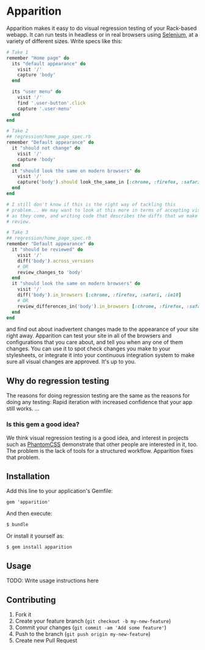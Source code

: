 # Apparition

Apparition makes it easy to do visual regression testing of your Rack-based
webapp. It can run tests in headless or in real browsers using
[Selenium](http://docs.seleniumhq.org/), at a variety of different sizes. Write
specs like this:

```ruby
# Take 1
remember "Home page" do
  its "default appearance" do
    visit '/'
    capture 'body'
  end

  its "user menu" do
    visit '/'
    find '.user-button'.click
    capture '.user-menu'
  end
end

# Take 2
## regression/home_page_spec.rb
remember "Default appearance" do
  it "should not change" do
    visit '/'
    capture 'body'
  end
  it "should look the same on modern browsers" do
    visit '/'
    capture('body').should look_the_same_in [:chrome, :firefox, :safari, :ie10]
  end
end

# I still don't know if this is the right way of tackling this
# problem... We may want to look at this more in terms of accepting visual changes
# as they come, and writing code that describes the diffs that we make people
# review.

# Take 3
## regression/home_page_spec.rb
remember "Default appearance" do
  it "should be reviewed" do
    visit '/'
    diff('body').across_versions
    # OR
    review_changes_to 'body'
  end
  it "should look the same on modern browsers" do
    visit '/'
    diff('body').in_browsers [:chrome, :firefox, :safari, :ie10]
    # OR
    review_differences_in('body').in_browsers [:chrome, :firefox, :safari, :ie10]
  end
end
```

and find out about inadvertent changes made to the appearance of your site right
away. Apparition can test your site in all of the browsers and configurations
that you care about, and tell you when any one of them changes. You can use it
to spot check changes you make to your stylesheets, or integrate it into your
continuous integration system to make sure all visual changes are approved. It's
up to you.

## Why do regression testing

The reasons for doing regression testing are the same as the reasons for doing
any testing: Rapid iteration with increased confidence that your app still
works. ...

### Is this gem a good idea?

We think visual regression testing is a good idea, and interest in projects such
as [PhantomCSS](https://github.com/Huddle/PhantomCSS) demonstrate that other
people are interested in it, too. The problem is the lack of tools for a
structured workflow. Apparition fixes that problem.

## Installation

Add this line to your application's Gemfile:

    gem 'apparition'

And then execute:

    $ bundle

Or install it yourself as:

    $ gem install apparition

## Usage

TODO: Write usage instructions here

## Contributing

1. Fork it
2. Create your feature branch (`git checkout -b my-new-feature`)
3. Commit your changes (`git commit -am 'Add some feature'`)
4. Push to the branch (`git push origin my-new-feature`)
5. Create new Pull Request
